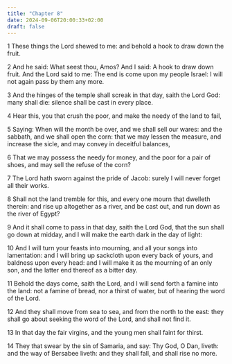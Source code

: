 ```yaml
---
title: "Chapter 8"
date: 2024-09-06T20:00:33+02:00
draft: false
---
```



1 These things the Lord shewed to me: and behold a hook to draw down the fruit.

2 And he said: What seest thou, Amos? And I said: A hook to draw down fruit. And the Lord said to me: The end is come upon my people Israel: I will not again pass by them any more.

3 And the hinges of the temple shall screak in that day, saith the Lord God: many shall die: silence shall be cast in every place.

4 Hear this, you that crush the poor, and make the needy of the land to fail,

5 Saying: When will the month be over, and we shall sell our wares: and the sabbath, and we shall open the corn: that we may lessen the measure, and increase the sicle, and may convey in deceitful balances,

6 That we may possess the needy for money, and the poor for a pair of shoes, and may sell the refuse of the corn?

7 The Lord hath sworn against the pride of Jacob: surely I will never forget all their works.

8 Shall not the land tremble for this, and every one mourn that dwelleth therein: and rise up altogether as a river, and be cast out, and run down as the river of Egypt?

9 And it shall come to pass in that day, saith the Lord God, that the sun shall go down at midday, and I will make the earth dark in the day of light:

10 And I will turn your feasts into mourning, and all your songs into lamentation: and I will bring up sackcloth upon every back of yours, and baldness upon every head: and I will make it as the mourning of an only son, and the latter end thereof as a bitter day.

11 Behold the days come, saith the Lord, and I will send forth a famine into the land: not a famine of bread, nor a thirst of water, but of hearing the word of the Lord.

12 And they shall move from sea to sea, and from the north to the east: they shall go about seeking the word of the Lord, and shall not find it.

13 In that day the fair virgins, and the young men shall faint for thirst.

14 They that swear by the sin of Samaria, and say: Thy God, O Dan, liveth: and the way of Bersabee liveth: and they shall fall, and shall rise no more.

